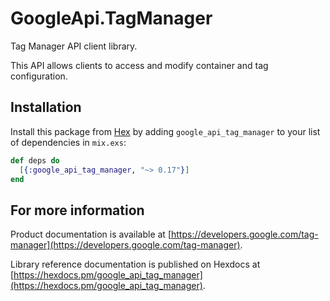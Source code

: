 # GoogleApi.TagManager

Tag Manager API client library.

This API allows clients to access and modify container and tag configuration.

## Installation

Install this package from [Hex](https://hex.pm) by adding
`google_api_tag_manager` to your list of dependencies in `mix.exs`:

```elixir
def deps do
  [{:google_api_tag_manager, "~> 0.17"}]
end
```

## For more information

Product documentation is available at [https://developers.google.com/tag-manager](https://developers.google.com/tag-manager).

Library reference documentation is published on Hexdocs at
[https://hexdocs.pm/google_api_tag_manager](https://hexdocs.pm/google_api_tag_manager).
